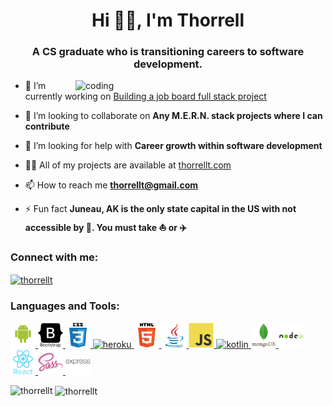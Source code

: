 <h1 align="center">Hi 👋🏿, I'm Thorrell</h1>
<h3 align="center">A CS graduate who is transitioning careers to software development.</h3>

<img align="right" alt="coding" width="400" src="https://user-images.githubusercontent.com/64343445/208104740-608c9b91-312a-4d90-a2b2-5dfe2538f903.png">

- 🔭 I’m currently working on [Building a job board full stack project](https://github.com/thorrellt/devjobs)

- 👯 I’m looking to collaborate on **Any M.E.R.N. stack projects where I can contribute**

- 🤝 I’m looking for help with **Career growth within software development**

- 👨‍💻 All of my projects are available at [thorrellt.com](https://thorrellt.com/)

- 📫 How to reach me **thorrellt@gmail.com**

- ⚡ Fun fact **Juneau, AK is the only state capital in the US with not accessible by :car:. You must take :boat: or :airplane:**

<h3 align="left">Connect with me:</h3>
<p align="left">
<a href="https://linkedin.com/in/thorrellt" target="blank"><img align="center" src="https://raw.githubusercontent.com/rahuldkjain/github-profile-readme-generator/master/src/images/icons/Social/linked-in-alt.svg" alt="thorrellt" height="30" width="40" /></a>
</p>

<h3 align="left">Languages and Tools:</h3>
<p align="left"> <a href="https://developer.android.com" target="_blank" rel="noreferrer"> <img src="https://raw.githubusercontent.com/devicons/devicon/master/icons/android/android-original-wordmark.svg" alt="android" width="40" height="40"/> </a> <a href="https://getbootstrap.com" target="_blank" rel="noreferrer"> <img src="https://raw.githubusercontent.com/devicons/devicon/master/icons/bootstrap/bootstrap-plain-wordmark.svg" alt="bootstrap" width="40" height="40"/> </a> <a href="https://www.w3schools.com/css/" target="_blank" rel="noreferrer"> <img src="https://raw.githubusercontent.com/devicons/devicon/master/icons/css3/css3-original-wordmark.svg" alt="css3" width="40" height="40"/> </a>  <a href="https://heroku.com" target="_blank" rel="noreferrer"> <img src="https://www.vectorlogo.zone/logos/heroku/heroku-icon.svg" alt="heroku" width="40" height="40"/> </a> <a href="https://www.w3.org/html/" target="_blank" rel="noreferrer"> <img src="https://raw.githubusercontent.com/devicons/devicon/master/icons/html5/html5-original-wordmark.svg" alt="html5" width="40" height="40"/> </a> <a href="https://www.java.com" target="_blank" rel="noreferrer"> <img src="https://raw.githubusercontent.com/devicons/devicon/master/icons/java/java-original.svg" alt="java" width="40" height="40"/> </a> <a href="https://developer.mozilla.org/en-US/docs/Web/JavaScript" target="_blank" rel="noreferrer"> <img src="https://raw.githubusercontent.com/devicons/devicon/master/icons/javascript/javascript-original.svg" alt="javascript" width="40" height="40"/> </a> <a href="https://kotlinlang.org" target="_blank" rel="noreferrer"> <img src="https://www.vectorlogo.zone/logos/kotlinlang/kotlinlang-icon.svg" alt="kotlin" width="40" height="40"/> </a> <a href="https://www.mongodb.com/" target="_blank" rel="noreferrer"> <img src="https://raw.githubusercontent.com/devicons/devicon/master/icons/mongodb/mongodb-original-wordmark.svg" alt="mongodb" width="40" height="40"/> </a> <a href="https://nodejs.org" target="_blank" rel="noreferrer"> <img src="https://raw.githubusercontent.com/devicons/devicon/master/icons/nodejs/nodejs-original-wordmark.svg" alt="nodejs" width="40" height="40"/> </a> <a href="https://reactjs.org/" target="_blank" rel="noreferrer"> <img src="https://raw.githubusercontent.com/devicons/devicon/master/icons/react/react-original-wordmark.svg" alt="react" width="40" height="40"/> </a> <a href="https://sass-lang.com" target="_blank" rel="noreferrer"> <img src="https://raw.githubusercontent.com/devicons/devicon/master/icons/sass/sass-original.svg" alt="sass" width="40" height="40"/> </a> <a href="https://expressjs.com" target="_blank" rel="noreferrer"> <img src="https://raw.githubusercontent.com/devicons/devicon/master/icons/express/express-original-wordmark.svg" alt="express" width="40" height="40"/> </a> </p>

<p><img align="left" src="https://readme-stats-pearl.vercel.app/api/top-langs?username=thorrellt&show_icons=true&locale=en&layout=compact&theme=nightowl" alt="thorrellt" /></p>

<p>&nbsp;<img align="center" src="https://readme-stats-pearl.vercel.app/api?username=thorrellt&show_icons=true&locale=en&theme=nightowl" alt="thorrellt" /></p>

